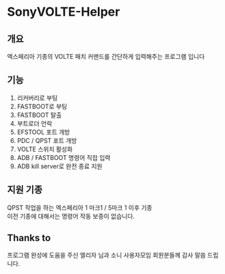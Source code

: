 # SonyVOLTE-Helper
## 개요
엑스페리아 기종의 VOLTE 패치 커맨드를 간단하게 입력해주는 프로그램 입니다
## 기능   
1. 리커버리로 부팅
2. FASTBOOT로 부팅
3. FASTBOOT 탈출
4. 부트로더 언락   
5. EFSTOOL 포트 개방   
6. PDC / QPST 포트 개방
7. VOLTE 스위치 활성화
8. ADB / FASTBOOT 명령어 직접 입력
9. ADB kill server로 완전 종료 지원
## 지원 기종  
QPST 작업을 하는 엑스페리아 1 마크1 / 5마크 1 이후 기종
</br>
이전 기종에 대해서는 명령어 작동 보증이 없습니다.
## Thanks to
프로그램 완성에 도움을 주신 엘리자 님과 소니 사용자모임 회원분들께 감사 말씀 드립니다.
